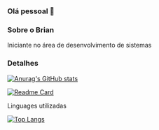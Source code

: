 ### Olá pessoal 👋

### Sobre o Brian
Iniciante no área de desenvolvimento de sistemas

### Detalhes
[![Anurag's GitHub stats](https://github-readme-stats.vercel.app/api?username=brianblink2803&show_icons=true&theme=dark)](https://github.com/anuraghazra/github-readme-stats)

[![Readme Card](https://github-readme-stats.vercel.app/api/pin/?username=brianblink2803&repo=TikTok-Project&theme=dark)](https://github.com/anuraghazra/github-readme-stats)

Linguages utilizadas

[![Top Langs](https://github-readme-stats.vercel.app/api/top-langs/?username=brianblink2803)](https://github.com/anuraghazra/github-readme-stats)

